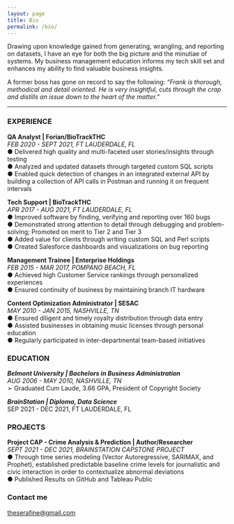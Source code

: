 ```yaml
---
layout: page
title: Bio
permalink: /bio/
---
```

Drawing upon knowledge gained from generating, wrangling, and reporting on datasets, I have an eye for both the big picture and the minutiae of systems. My business management education informs my tech skill set and enhances my ability to find valuable business insights.  

A former boss has gone on record to say the following: _“Frank is thorough, methodical and detail oriented. He is very insightful, cuts through the crap and distills an issue down to the heart of the matter.”_

---  

### EXPERIENCE
__QA Analyst | Forian/BioTrackTHC__  
_FEB 2020 - SEPT 2021, FT LAUDERDALE, FL_  
● Delivered high quality and multi-faceted user stories/insights through testing  
● Analyzed and updated datasets through targeted custom SQL scripts  
● Enabled quick detection of changes in an integrated external API by building a
collection of API calls in Postman and running it on frequent intervals  

__Tech Support | BioTrackTHC__  
_APR 2017 - AUG 2021, FT LAUDERDALE, FL_  
● Improved software by finding, verifying and reporting over 160 bugs  
● Demonstrated strong attention to detail through debugging and problem-solving; Promoted on merit to Tier 2 and Tier 3  
● Added value for clients through writing custom SQL and Perl scripts  
● Created Salesforce dashboards and visualizations on bug reporting  

__Management Trainee | Enterprise Holdings__  
_FEB 2015 - MAR 2017, POMPANO BEACH, FL_  
● Achieved high Customer Service rankings through personalized experiences  
● Ensured continuity of business by maintaining branch IT hardware  

__Content Optimization Administrator | SESAC__  
_MAY 2010 - JAN 2015, NASHVILLE, TN_  
● Ensured diligent and timely royalty distribution through data entry  
● Assisted businesses in obtaining music licenses through personal education  
● Regularly participated in inter-departmental team-based initiatives  

### EDUCATION
___Belmont University | Bachelors in Business Administration___  
_AUG 2006 - MAY 2010, NASHVILLE, TN_  
➢ Graduated Cum Laude, 3.66 GPA, President of Copyright Society  

___BrainStation | Diploma, Data Science___  
SEP 2021 - DEC 2021, FT LAUDERDALE, FL

### PROJECTS
__Project CAP - Crime Analysis & Prediction | Author/Researcher__  
_SEPT 2021 - DEC 2021, BRAINSTATION CAPSTONE PROJECT_  
● Through time series modeling (Vector Autoregressive, SARIMAX, and Prophet), established predictable baseline crime levels for journalistic and civic interaction in order to contextualize abnormal deviations  
● Published Results on GitHub and Tableau Public

### Contact me

[theserafine@gmail.com](mailto:theserafine@gmail.com)